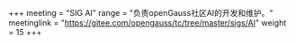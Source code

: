 +++
meeting = "SIG AI"
range = "负责openGauss社区AI的开发和维护。"
meetinglink = "https://gitee.com/opengauss/tc/tree/master/sigs/AI"
weight =  15
+++